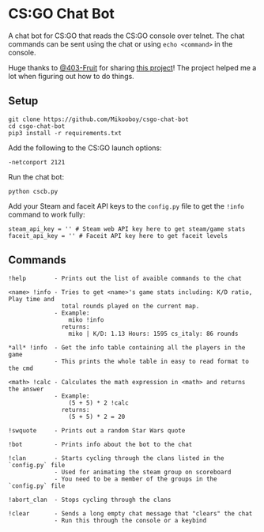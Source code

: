 # CS:GO Chat Bot

A chat bot for CS:GO that reads the CS:GO console over telnet. The chat commands can be sent using the chat or using `echo <command>` in the console.

Huge thanks to [@403-Fruit](https://github.com/403-Fruit) for sharing [this project](https://github.com/403-Fruit/csctl)! The project helped me a lot when figuring out how to do things.

## Setup

    git clone https://github.com/Mikooboy/csgo-chat-bot
    cd csgo-chat-bot
    pip3 install -r requirements.txt

Add the following to the CS:GO launch options:

    -netconport 2121  

Run the chat bot:

    python cscb.py

Add your Steam and faceit API keys to the `config.py` file to get the `!info` command to work fully:

    steam_api_key = '' # Steam web API key here to get steam/game stats
    faceit_api_key = '' # Faceit API key here to get faceit levels

## Commands

    !help        - Prints out the list of avaible commands to the chat
    
    <name> !info - Tries to get <name>'s game stats including: K/D ratio, Play time and 
                   total rounds played on the current map.
                 - Example:
                     miko !info
                   returns: 
                     miko | K/D: 1.13 Hours: 1595 cs_italy: 86 rounds

    *all* !info  - Get the info table containing all the players in the game
                 - This prints the whole table in easy to read format to the cmd
                      
    <math> !calc - Calculates the math expression in <math> and returns the answer
                 - Example:
                     (5 + 5) * 2 !calc
                   returns:
                     (5 + 5) * 2 = 20
  
    !swquote     - Prints out a random Star Wars quote

    !bot         - Prints info about the bot to the chat

    !clan        - Starts cycling through the clans listed in the `config.py` file
                 - Used for animating the steam group on scoreboard
                 - You need to be a member of the groups in the `config.py` file
    
    !abort_clan  - Stops cycling through the clans

    !clear       - Sends a long empty chat message that "clears" the chat
                 - Run this through the console or a keybind
